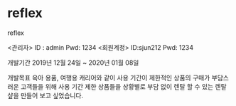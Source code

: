 # reflex
reflex


<관리자>
ID : admin Pwd: 1234
<회원계정>
ID:sjun212 Pwd: 1234


개발기간
2019년 12월 24일 ~ 2020년 01월 08일

개발목표
육아 용품, 여행용 캐리어와 같이 사용 기간이 제한적인 상품의 구매가 부담스러운 고객들을 위해 사용 기간 제한 상품들을 상황별로 부담 없이 렌탈 할 수 있는 렌탈샾을 만들어 보고 싶었습니다.
